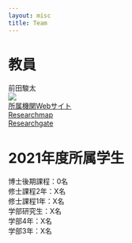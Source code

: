 ```yaml
---
layout: misc
title: Team
---
```


# 教員<br>
前田駿太<br>
<img  src="https://github.com/SMaeda-lab/SMaeda-lab.github.io/blob/gh-pages/assets/img/shuntamaeda.jpg?raw=true"><br>
[所属機関Webサイト](https://www.sed.tohoku.ac.jp/laboratory/detail---id-42.html)<br>
[Researchmap](https://researchmap.jp/maeda_s)<br>
[Researchgate](https://www.researchgate.net/profile/Shunta-Maeda)<br>

# 2021年度所属学生<br>
博士後期課程：0名<br>
修士課程2年：X名<br>
修士課程1年：X名<br>
学部研究生：X名<br>
学部4年：X名<br>
学部3年：X名<br>
